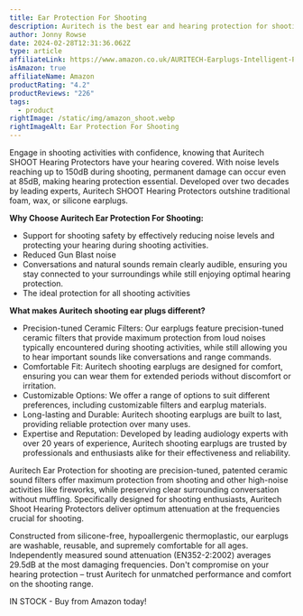 ```yaml
---
title: Ear Protection For Shooting
description: Auritech is the best ear and hearing protection for shooting
author: Jonny Rowse
date: 2024-02-28T12:31:36.062Z
type: article
affiliateLink: https://www.amazon.co.uk/AURITECH-Earplugs-Intelligent-Protection-shooting/dp/B06XHK1LVX?maas=maas_adg_F54FC9572F114A1B9F5EB90C2E8D607C_afap_abs&ref_=aa_maas&tag=maas
isAmazon: true
affiliateName: Amazon
productRating: "4.2"
productReviews: "226"
tags:
  - product
rightImage: /static/img/amazon_shoot.webp
rightImageAlt: Ear Protection For Shooting
---
```

Engage in shooting activities with confidence, knowing that Auritech SHOOT Hearing Protectors have your hearing covered. With noise levels reaching up to 150dB during shooting, permanent damage can occur even at 85dB, making hearing protection essential. Developed over two decades by leading experts, Auritech SHOOT Hearing Protectors outshine traditional foam, wax, or silicone earplugs.

**Why Choose Auritech Ear Protection For Shooting:**

* Support for shooting safety by effectively reducing noise levels and protecting your hearing during shooting activities.
* Reduced Gun Blast noise
* Conversations and natural sounds remain clearly audible, ensuring you stay connected to your surroundings while still enjoying optimal hearing protection.
* The ideal protection for all shooting activities

**What makes Auritech shooting ear plugs different?**

* Precision-tuned Ceramic Filters: Our earplugs feature precision-tuned ceramic filters that provide maximum protection from loud noises typically encountered during shooting activities, while still allowing you to hear important sounds like conversations and range commands.
* Comfortable Fit: Auritech shooting earplugs are designed for comfort, ensuring you can wear them for extended periods without discomfort or irritation.
* Customizable Options: We offer a range of options to suit different preferences, including customizable filters and earplug materials.
* Long-lasting and Durable: Auritech shooting earplugs are built to last, providing reliable protection over many uses.
* Expertise and Reputation: Developed by leading audiology experts with over 20 years of experience, Auritech shooting earplugs are trusted by professionals and enthusiasts alike for their effectiveness and reliability.

Auritech Ear Protection for shooting are precision-tuned, patented ceramic sound filters offer maximum protection from shooting and other high-noise activities like fireworks, while preserving clear surrounding conversation without muffling. Specifically designed for shooting enthusiasts, Auritech Shoot Hearing Protectors deliver optimum attenuation at the frequencies crucial for shooting.

Constructed from silicone-free, hypoallergenic thermoplastic, our earplugs are washable, reusable, and supremely comfortable for all ages. Independently measured sound attenuation (EN352-2:2002) averages 29.5dB at the most damaging frequencies. Don't compromise on your hearing protection – trust Auritech for unmatched performance and comfort on the shooting range.

IN STOCK - Buy from Amazon today!

